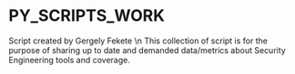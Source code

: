 # PY_SCRIPTS_WORK

Script created by Gergely Fekete \n
This collection of script is for the purpose of sharing up to date and demanded data/metrics about Security Engineering tools and coverage.

